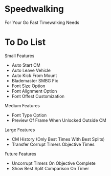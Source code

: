 # Speedwalking
For Your Go Fast Timewalking Needs  

# To Do List
Small Features  
- Auto Start CM  
- Auto Leave Vehicle  
- Auto Kick From Mount  
- Blademaster SMBG Fix  
- Font Size Option  
- Font Alignment Option  
- Font Offest Customization  

Medium Features  
- Font Type Option  
- Preview Of Frame When Unlocked Outside CM  

Large Features  
- CM History (Only Best Times With Best Splits)  
- Transfer Corrupt Timers Objective Times  

Future Features  
- Uncorrupt Timers On Objective Complete  
- Show Best Split Comparison On Timer  
